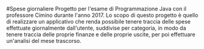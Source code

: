#Spese giornaliere
Progetto per l'esame di Programmazione Java con il professore Cimino durante l'anno 2017.
Lo scopo di questo progetto è quello di realizzare un applicativo che renda possibile tenere traccia delle spese effettuate giornalmente dall'utente, suddivise per categoria, in modo da tenere traccia delle proprie finanze e delle proprie uscite, per poi effettuare un'analisi del mese trascorso.

